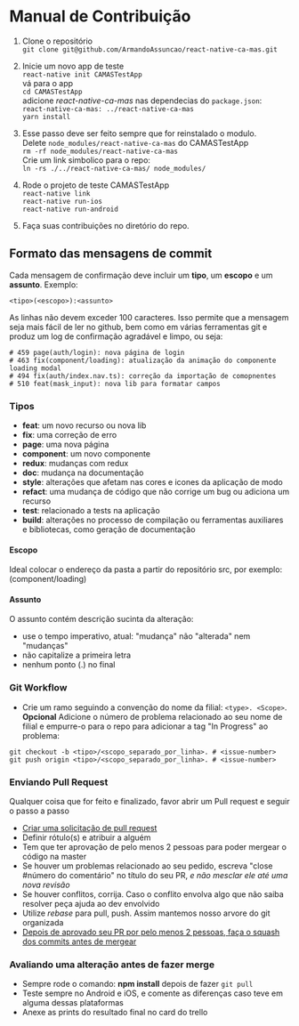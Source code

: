 # Manual de Contribuição

1. Clone o repositório  
`git clone git@github.com/ArmandoAssuncao/react-native-ca-mas.git`

2. Inicie um novo app de teste  
`react-native init CAMASTestApp`  
vá para o app  
`cd CAMASTestApp`  
adicione *react-native-ca-mas* nas dependecias do `package.json`:  
`react-native-ca-mas: ../react-native-ca-mas`  
`yarn install`

3. Esse passo deve ser feito sempre que for reinstalado o modulo.  
Delete `node_modules/react-native-ca-mas` do CAMASTestApp  
`rm -rf node_modules/react-native-ca-mas`  
Crie um link simbolico para o repo:  
`ln -rs ./../react-native-ca-mas/ node_modules/`

4. Rode o projeto de teste CAMASTestApp  
`react-native link`  
`react-native run-ios`  
`react-native run-android`  

5. Faça suas contribuições no diretório do repo.

## Formato das mensagens de commit

Cada mensagem de confirmação deve incluir um **tipo**, um **escopo** e um **assunto**.
Exemplo:

```<tipo>(<escopo>):<assunto>```

As linhas não devem exceder 100 caracteres. Isso permite que a mensagem seja mais fácil de ler no github, bem como em várias ferramentas git e produz um log de confirmação agradável e limpo, ou seja:

```
# 459 page(auth/login): nova página de login
# 463 fix(component/loading): atualização da animação do componente loading modal
# 494 fix(auth/index.nav.ts): correção da importação de comopnentes
# 510 feat(mask_input): nova lib para formatar campos
```

### Tipos

* **feat**: um novo recurso ou nova lib
* **fix**: uma correção de erro
* **page**: uma nova página
* **component**: um novo componente
* **redux**: mudanças com redux
* **doc**: mudança na documentação
* **style**: alterações que afetam nas cores e icones da aplicação de modo 
* **refact**: uma mudança de código que não corrige um bug ou adiciona um recurso
* **test**:  relacionado a tests na aplicação
* **build**: alterações no processo de compilação ou ferramentas auxiliares e bibliotecas, como geração de documentação

#### Escopo

Ideal colocar o endereço da pasta a partir do repositório src, por exemplo: (component/loading)

#### Assunto

O assunto contém descrição sucinta da alteração:
* use o tempo imperativo, atual: "mudança" não "alterada" nem "mudanças"
* não capitalize a primeira letra
* nenhum ponto (.) no final

### Git Workflow

* Crie um ramo seguindo a convenção do nome da filial: `<type>. <Scope>`. **Opcional** Adicione o número de problema relacionado ao seu nome de filial e empurre-o para o repo para adicionar a tag "In Progress" ao problema:

```
git checkout -b <tipo>/<scopo_separado_por_linha>. # <issue-number>
git push origin <tipo>/<scopo_separado_por_linha>. # <issue-number>
```

### Enviando Pull Request

Qualquer coisa que for feito e finalizado, favor abrir um Pull request e seguir o passo a passo
* [Criar uma solicitação de pull request](https://help.github.com/articles/creating-a-pull-request/)
* Definir rótulo(s) e atribuir a alguém
* Tem que ter aprovação de pelo menos 2 pessoas para poder mergear o código na master 
* Se houver um problemas relacionado ao seu pedido, escreva "close #número do comentário" no título do seu PR, *e não mesclar ele até uma nova revisão*
* Se houver conflitos, corrija. Caso o conflito envolva algo que não saiba resolver peça ajuda ao dev envolvido
* Utilize *rebase* para pull, push. Assim mantemos nosso arvore do git organizada
* [Depois de aprovado seu PR por pelo menos 2 pessoas, faça o squash dos commits antes de mergear](https://github.com/blog/2141-squash-your-commits)

### Avaliando uma alteração antes de fazer merge

* Sempre rode o comando: **npm install** depois de fazer ```git pull```
* Teste sempre no Android e iOS, e comente as diferenças caso teve em alguma dessas plataformas
* Anexe as prints do resultado final no card do trello
